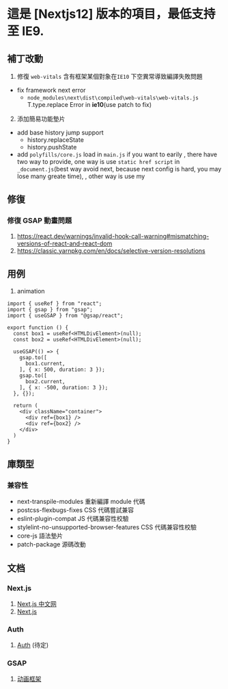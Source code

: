 # 這是 [Nextjs12] 版本的項目，最低支持至 IE9.

## 補丁改動

1. 修復 `web-vitals` 含有框架某個對象在`IE10` 下空異常導致編譯失敗問題

- fix framework next error
  - `node_modules\next\dist\compiled\web-vitals\web-vitals.js` T.type.replace Error in **ie10**(use patch to fix)

2. 添加簡易功能墊片

- add base history jump support
  - history.replaceState
  - history.pushState
- add `polyfills/core.js` load in `main.js`
  if you want to earily , there have two way to provide, one way is use `static href script` in `_document.js`(best way avoid next, because next config is hard, you may lose many greate time), , other way is use my

## 修復

### 修復 GSAP 動畫問題

1. https://react.dev/warnings/invalid-hook-call-warning#mismatching-versions-of-react-and-react-dom
2. https://classic.yarnpkg.com/en/docs/selective-version-resolutions

## 用例

1. animation

```tsx
import { useRef } from "react";
import { gsap } from "gsap";
import { useGSAP } from "@gsap/react";

export function () {
  const box1 = useRef<HTMLDivElement>(null);
  const box2 = useRef<HTMLDivElement>(null);

  useGSAP(() => {
    gsap.to([
      box1.current,
    ], { x: 500, duration: 3 });
    gsap.to([
      box2.current,
    ], { x: -500, duration: 3 });
  }, {});

  return (
    <div className="container">
      <div ref={box1} />
      <div ref={box2} />
    </div>
  )
}
```

## 庫類型

### 兼容性
- next-transpile-modules 重新編譯 module 代碼
- postcss-flexbugs-fixes CSS 代碼嘗試兼容
- eslint-plugin-compat JS 代碼兼容性校驗
- stylelint-no-unsupported-browser-features CSS 代碼兼容性校驗
- core-js 語法墊片
- patch-package 源碼改動


## 文档

### Next.js
1. [Next.js 中文网](https://www.nextjs.cn/)
2. [Next.js](https://nextjs.org/)

### Auth
1. [Auth](https://authjs.dev/) (待定)

### GSAP
1. [动画框架](https://gsap.com/)